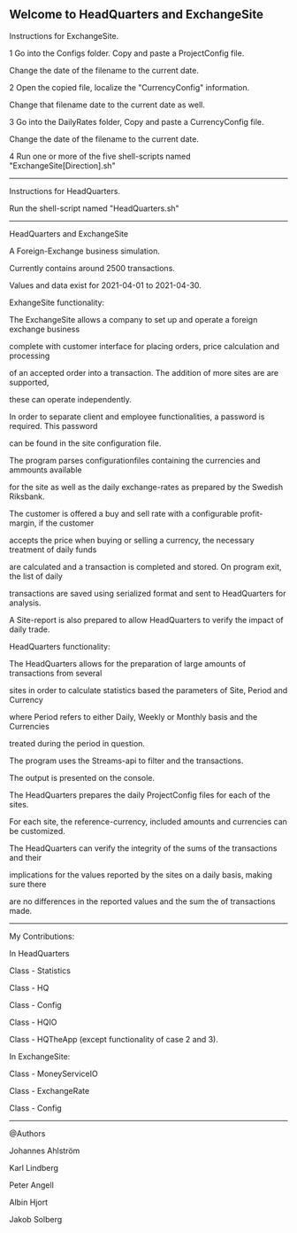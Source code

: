 Welcome to HeadQuarters and ExchangeSite
----------------------------------------------------------------------------------
Instructions for ExchangeSite.

1 Go into the Configs folder. Copy and paste a ProjectConfig file.
 
Change the date of the filename to the current date.

2 Open the copied file, localize the "CurrencyConfig" information.

Change that filename date to the current date as well.

3 Go into the DailyRates folder, Copy and paste a CurrencyConfig file. 

Change the date of the filename to the current date. 

4 Run one or more of the five shell-scripts named "ExchangeSite[Direction].sh"

----------------------------------------------------------------------------------
Instructions for HeadQuarters.

Run the shell-script named "HeadQuarters.sh"

----------------------------------------------------------------------------------
HeadQuarters and ExchangeSite

A Foreign-Exchange business simulation.

Currently contains around 2500 transactions.

Values and data exist for 2021-04-01 to 2021-04-30.


ExhangeSite functionality:

The ExchangeSite allows a company to set up and operate a foreign exchange business

complete with customer interface for placing orders, price calculation and processing

of an accepted order into a transaction. The addition of more sites are are supported,

these can operate independently.

In order to separate client and employee functionalities, a password is required. This password

can be found in the site configuration file.

The program parses configurationfiles containing the currencies and ammounts available

for the site as well as the daily exchange-rates as prepared by the Swedish Riksbank.


The customer is offered a buy and sell rate with a configurable profit-margin, if the customer

accepts the price when buying or selling a currency, the necessary treatment of daily funds

are calculated and a transaction is completed and stored. On program exit, the list of daily

transactions are saved using serialized format and sent to HeadQuarters for analysis.

A Site-report is also prepared to allow HeadQuarters to verify the impact of daily trade.


HeadQuarters functionality:

The HeadQuarters allows for the preparation of large amounts of transactions from several 

sites in order to calculate statistics based the parameters of Site, Period and Currency 

where Period refers to either Daily, Weekly or Monthly basis and the Currencies 

treated during the period in question.

The program uses the Streams-api to filter and the transactions.

The output is presented on the console.


The HeadQuarters prepares the daily ProjectConfig files for each of the sites.

For each site, the reference-currency, included amounts and currencies can be customized.


The HeadQuarters can verify the integrity of the sums of the transactions and their 

implications for the values reported by the sites on a daily basis, making sure there

are no differences in the reported values and the sum the of transactions made.

----------------------------------------------------------------------------------
My Contributions:

In HeadQuarters

Class - Statistics

Class - HQ

Class - Config

Class - HQIO

Class - HQTheApp (except functionality of case 2 and 3).

In ExchangeSite:

Class - MoneyServiceIO

Class - ExchangeRate

Class - Config

----------------------------------------------------------------------------------
@Authors

Johannes Ahlström

Karl Lindberg

Peter Angell

Albin Hjort

Jakob Solberg